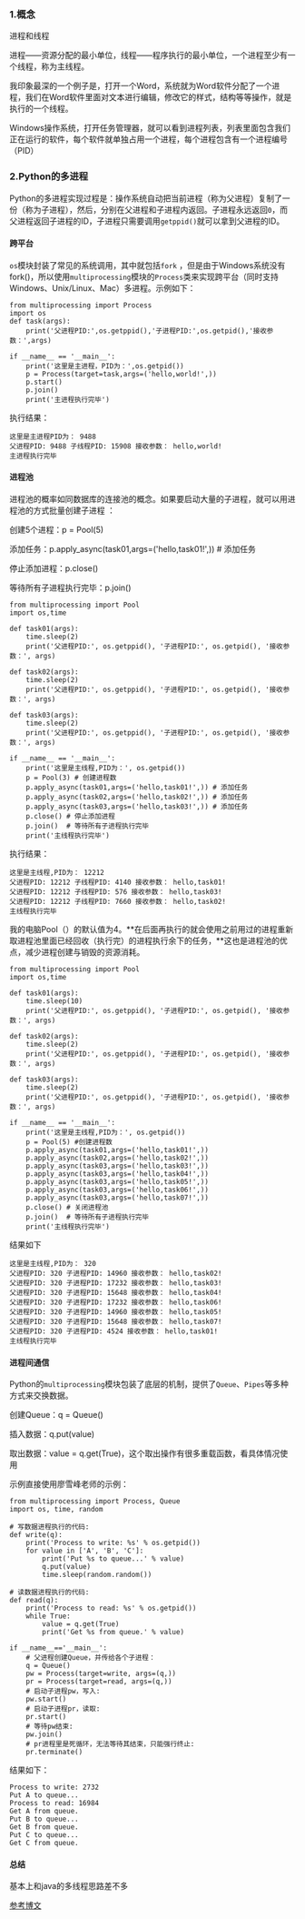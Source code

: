 ### 1.概念

进程和线程

进程——资源分配的最小单位，线程——程序执行的最小单位，一个进程至少有一个线程，称为主线程。

我印象最深的一个例子是，打开一个Word，系统就为Word软件分配了一个进程，我们在Word软件里面对文本进行编辑，修改它的样式，结构等等操作，就是执行的一个线程。

Windows操作系统，打开任务管理器，就可以看到进程列表，列表里面包含我们正在运行的软件，每个软件就单独占用一个进程，每个进程包含有一个进程编号（PID）

### 2.Python的多进程

Python的多进程实现过程是：操作系统自动把当前进程（称为父进程）复制了一份（称为子进程），然后，分别在父进程和子进程内返回。子进程永远返回`0`，而父进程返回子进程的ID，子进程只需要调用`getppid()`就可以拿到父进程的ID。 

#### 跨平台

`os`模块封装了常见的系统调用，其中就包括`fork` ，但是由于Windows系统没有fork()，所以使用`multiprocessing`模块的`Process`类来实现跨平台（同时支持Windows、Unix/Linux、Mac）多进程。示例如下：

```
from multiprocessing import Process
import os
def task(args):
    print('父进程PID:',os.getppid(),'子进程PID:',os.getpid(),'接收参数：',args)

if __name__ == '__main__':
    print('这里是主进程，PID为：',os.getpid())
    p = Process(target=task,args=('hello,world!',))
    p.start()
    p.join()
    print('主进程执行完毕')
```

执行结果：

```
这里是主进程PID为： 9488
父进程PID: 9488 子线程PID: 15908 接收参数： hello,world!
主进程执行完毕
```

#### 进程池

进程池的概率如同数据库的连接池的概念。如果要启动大量的子进程，就可以用进程池的方式批量创建子进程 ：

创建5个进程：p = Pool(5)

添加任务：p.apply_async(task01,args=('hello,task01!',)) # 添加任务

停止添加进程：p.close()

等待所有子进程执行完毕：p.join()

```
from multiprocessing import Pool
import os,time

def task01(args):
    time.sleep(2)
    print('父进程PID:', os.getppid(), '子进程PID:', os.getpid(), '接收参数：', args)

def task02(args):
    time.sleep(2)
    print('父进程PID:', os.getppid(), '子进程PID:', os.getpid(), '接收参数：', args)

def task03(args):
    time.sleep(2)
    print('父进程PID:', os.getppid(), '子进程PID:', os.getpid(), '接收参数：', args)

if __name__ == '__main__':
    print('这里是主线程,PID为：', os.getpid())
    p = Pool(3) # 创建进程数
    p.apply_async(task01,args=('hello,task01!',)) # 添加任务
    p.apply_async(task02,args=('hello,task02!',)) # 添加任务
    p.apply_async(task03,args=('hello,task03!',)) # 添加任务
    p.close() # 停止添加进程
    p.join()  # 等待所有子进程执行完毕
    print('主线程执行完毕')
```

执行结果：

```
这里是主线程,PID为： 12212
父进程PID: 12212 子线程PID: 4140 接收参数： hello,task01!
父进程PID: 12212 子线程PID: 576 接收参数： hello,task03!
父进程PID: 12212 子线程PID: 7660 接收参数： hello,task02!
主线程执行完毕
```

我的电脑Pool（）的默认值为4。**在后面再执行的就会使用之前用过的进程重新取进程池里面已经回收（执行完）的进程执行余下的任务，**这也是进程池的优点，减少进程创建与销毁的资源消耗。

```
from multiprocessing import Pool
import os,time

def task01(args):
    time.sleep(10)
    print('父进程PID:', os.getppid(), '子进程PID:', os.getpid(), '接收参数：', args)

def task02(args):
    time.sleep(2)
    print('父进程PID:', os.getppid(), '子进程PID:', os.getpid(), '接收参数：', args)

def task03(args):
    time.sleep(2)
    print('父进程PID:', os.getppid(), '子进程PID:', os.getpid(), '接收参数：', args)

if __name__ == '__main__':
    print('这里是主线程,PID为：', os.getpid())
    p = Pool(5) #创建进程数
    p.apply_async(task01,args=('hello,task01!',))
    p.apply_async(task02,args=('hello,task02!',))
    p.apply_async(task03,args=('hello,task03!',))
    p.apply_async(task03,args=('hello,task04!',))
    p.apply_async(task03,args=('hello,task05!',))
    p.apply_async(task03,args=('hello,task06!',))
    p.apply_async(task03,args=('hello,task07!',))
    p.close() # 关闭进程池
    p.join()  # 等待所有子进程执行完毕
    print('主线程执行完毕')
```

结果如下

```
这里是主线程,PID为： 320
父进程PID: 320 子进程PID: 14960 接收参数： hello,task02!
父进程PID: 320 子进程PID: 17232 接收参数： hello,task03!
父进程PID: 320 子进程PID: 15648 接收参数： hello,task04!
父进程PID: 320 子进程PID: 17232 接收参数： hello,task06!
父进程PID: 320 子进程PID: 14960 接收参数： hello,task05!
父进程PID: 320 子进程PID: 15648 接收参数： hello,task07!
父进程PID: 320 子进程PID: 4524 接收参数： hello,task01!
主线程执行完毕
```

#### 进程间通信

Python的`multiprocessing`模块包装了底层的机制，提供了`Queue`、`Pipes`等多种方式来交换数据。 

创建Queue：q = Queue()

插入数据：q.put(value)

取出数据：value = q.get(True)，这个取出操作有很多重载函数，看具体情况使用

示例直接使用廖雪峰老师的示例：

```
from multiprocessing import Process, Queue
import os, time, random

# 写数据进程执行的代码:
def write(q):
    print('Process to write: %s' % os.getpid())
    for value in ['A', 'B', 'C']:
        print('Put %s to queue...' % value)
        q.put(value)
        time.sleep(random.random())

# 读数据进程执行的代码:
def read(q):
    print('Process to read: %s' % os.getpid())
    while True:
        value = q.get(True)
        print('Get %s from queue.' % value)

if __name__=='__main__':
    # 父进程创建Queue，并传给各个子进程：
    q = Queue()
    pw = Process(target=write, args=(q,))
    pr = Process(target=read, args=(q,))
    # 启动子进程pw，写入:
    pw.start()
    # 启动子进程pr，读取:
    pr.start()
    # 等待pw结束:
    pw.join()
    # pr进程里是死循环，无法等待其结束，只能强行终止:
    pr.terminate()
```

结果如下： 

```
Process to write: 2732
Put A to queue...
Process to read: 16984
Get A from queue.
Put B to queue...
Get B from queue.
Put C to queue...
Get C from queue.
```

#### 总结

基本上和java的多线程思路差不多

[参考博文](https://www.liaoxuefeng.com/wiki/0014316089557264a6b348958f449949df42a6d3a2e542c000/001431927781401bb47ccf187b24c3b955157bb12c5882d000)